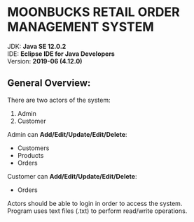 # MOONBUCKS RETAIL ORDER MANAGEMENT SYSTEM
JDK: **Java SE 12.0.2**<br />
IDE: **Eclipse IDE for Java Developers**<br />
Version: **2019-06 (4.12.0)**<br />
## General Overview:
There are two actors of the system:
1. Admin
2. Customer

Admin can **Add/Edit/Update/Edit/Delete**:
- Customers
- Products
- Orders

Customer can **Add/Edit/Update/Edit/Delete**:
- Orders
<p> Actors should be able to login in order to access the system.
<br /> Program uses text files (.txt) to perform read/write operations.
